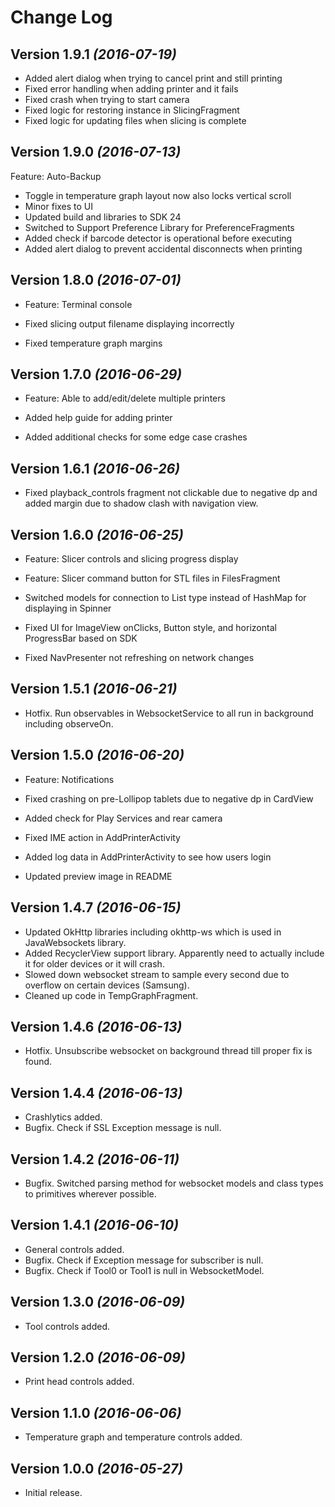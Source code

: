 Change Log
==========

Version 1.9.1 *(2016-07-19)*
----------------------------

 * Added alert dialog when trying to cancel print and still printing
 * Fixed error handling when adding printer and it fails
 * Fixed crash when trying to start camera
 * Fixed logic for restoring instance in SlicingFragment
 * Fixed logic for updating files when slicing is complete
 
Version 1.9.0 *(2016-07-13)*
----------------------------

 Feature: Auto-Backup
 
 * Toggle in temperature graph layout now also locks vertical scroll
 * Minor fixes to UI
 * Updated build and libraries to SDK 24
 * Switched to Support Preference Library for PreferenceFragments
 * Added check if barcode detector is operational before executing
 * Added alert dialog to prevent accidental disconnects when printing
 
Version 1.8.0 *(2016-07-01)*
----------------------------

 * Feature: Terminal console
 
 * Fixed slicing output filename displaying incorrectly
 * Fixed temperature graph margins
 
Version 1.7.0 *(2016-06-29)*
----------------------------

 * Feature: Able to add/edit/delete multiple printers
 
 * Added help guide for adding printer
 * Added additional checks for some edge case crashes
 
Version 1.6.1 *(2016-06-26)*
----------------------------

 * Fixed playback_controls fragment not clickable due to negative dp and added margin due to shadow clash with navigation view.
 
Version 1.6.0 *(2016-06-25)*
----------------------------

 * Feature: Slicer controls and slicing progress display
 * Feature: Slicer command button for STL files in FilesFragment
 
 * Switched models for connection to List type instead of HashMap for displaying in Spinner
 * Fixed UI for ImageView onClicks, Button style, and horizontal ProgressBar based on SDK
 * Fixed NavPresenter not refreshing on network changes
 
Version 1.5.1 *(2016-06-21)*
----------------------------

 * Hotfix. Run observables in WebsocketService to all run in background including observeOn.
 
Version 1.5.0 *(2016-06-20)*
----------------------------

 * Feature: Notifications
 
 * Fixed crashing on pre-Lollipop tablets due to negative dp in CardView
 * Added check for Play Services and rear camera
 * Fixed IME action in AddPrinterActivity
 * Added log data in AddPrinterActivity to see how users login
 * Updated preview image in README

Version 1.4.7 *(2016-06-15)*
----------------------------

 * Updated OkHttp libraries including okhttp-ws which is used in JavaWebsockets library.
 * Added RecyclerView support library. Apparently need to actually include it for older devices or it will crash.
 * Slowed down websocket stream to sample every second due to overflow on certain devices (Samsung).
 * Cleaned up code in TempGraphFragment. 

Version 1.4.6 *(2016-06-13)*
----------------------------

 * Hotfix. Unsubscribe websocket on background thread till proper fix is found.

Version 1.4.4 *(2016-06-13)*
----------------------------

 * Crashlytics added.
 * Bugfix. Check if SSL Exception message is null.

Version 1.4.2 *(2016-06-11)*
----------------------------

 * Bugfix. Switched parsing method for websocket models and class types to primitives wherever possible.

Version 1.4.1 *(2016-06-10)*
----------------------------

 * General controls added.
 * Bugfix. Check if Exception message for subscriber is null.
 * Bugfix. Check if Tool0 or Tool1 is null in WebsocketModel.

Version 1.3.0 *(2016-06-09)*
----------------------------

 * Tool controls added.

Version 1.2.0 *(2016-06-09)*
----------------------------

 * Print head controls added.

Version 1.1.0 *(2016-06-06)*
----------------------------

 * Temperature graph and temperature controls added.

Version 1.0.0 *(2016-05-27)*
----------------------------

 * Initial release.